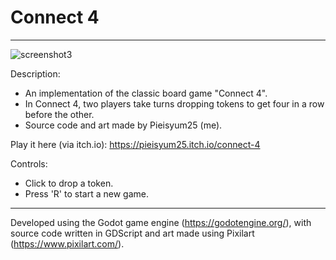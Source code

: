# Connect 4
---
![screenshot3](https://user-images.githubusercontent.com/80517108/132318172-93b07fac-68db-4cda-a8da-8e506e48a947.jpg)

Description:
- An implementation of the classic board game "Connect 4".
- In Connect 4, two players take turns dropping tokens to get four in a row before the other.
- Source code and art made by Pieisyum25 (me).

Play it here (via itch.io): https://pieisyum25.itch.io/connect-4

Controls:
- Click to drop a token.
- Press 'R' to start a new game.

---
Developed using the Godot game engine (https://godotengine.org/), with source code written in GDScript and art made using Pixilart (https://www.pixilart.com/).
